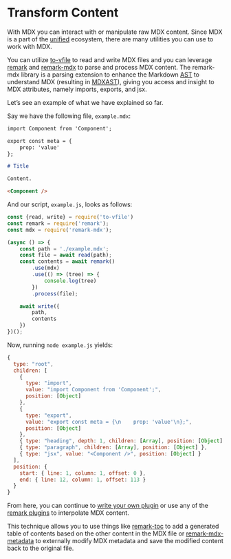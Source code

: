 # Transform Content

With MDX you can interact with or manipulate raw MDX content.  Since MDX is a part of the [unified][unified] ecosystem, there are many utilities you can use to work with MDX.

You can utilize [to-vfile][to-vfile] to read and write MDX files and you can leverage [remark][remark] and [remark-mdx][remark-mdx] to parse and process MDX content.  The remark-mdx library is a parsing extension to enhance the Markdown [AST][ast] to understand MDX (resulting in [MDXAST][mdxast]), giving you access and insight to MDX attributes, namely imports, exports, and jsx.

Let’s see an example of what we have explained so far.

Say we have the following file, `example.mdx`:

```md
import Component from 'Component';

export const meta = {
    prop: 'value'
};

# Title

Content.

<Component />
```

And our script, `example.js`, looks as follows:

```js
const {read, write} = require('to-vfile')
const remark = require('remark');
const mdx = require('remark-mdx');

(async () => {
    const path = './example.mdx';
    const file = await read(path);
    const contents = await remark()
        .use(mdx)
        .use(() => (tree) => {
            console.log(tree)
        })
        .process(file);

    await write({
        path,
        contents
    })
})();
```

Now, running `node example.js` yields:

```js
{
  type: "root",
  children: [
    {
      type: "import",
      value: "import Component from 'Component';",
      position: [Object]
    },
    {
      type: "export",
      value: "export const meta = {\n    prop: 'value'\n};",
      position: [Object]
    },
    { type: "heading", depth: 1, children: [Array], position: [Object] },
    { type: "paragraph", children: [Array], position: [Object] },
    { type: "jsx", value: "<Component />", position: [Object] }
  ],
  position: {
    start: { line: 1, column: 1, offset: 0 },
    end: { line: 12, column: 1, offset: 113 }
  }
}
```

From here, you can continue to [write your own plugin][writing-a-plugin] or use any of the [remark plugins][remark-plugins] to interpolate MDX content.

This technique allows you to use things like [remark-toc][remark-toc] to add a generated table of contents based on the other content in the MDX file or [remark-mdx-metadata][remark-mdx-metadata] to externally modify MDX metadata and save the modified content back to the original file.

[ast]: /advanced/ast
[mdxast]: /advanced/ast#mdxast
[remark]: https://github.com/remarkjs/remark
[remark-mdx]: https://github.com/mdx-js/mdx/tree/master/packages/remark-mdx
[remark-mdx-metadata]: https://github.com/manovotny/remark-mdx-metadata
[remark-plugins]: /advanced/plugins
[remark-toc]: https://github.com/remarkjs/remark-toc
[to-vfile]: https://github.com/vfile/to-vfile
[unified]: https://unified.js.org
[writing-a-plugin]: /guides/writing-a-plugin
